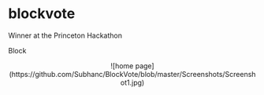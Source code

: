 # blockvote
Winner at the Princeton Hackathon


Block




<center>![home page](https://github.com/Subhanc/BlockVote/blob/master/Screenshots/Screenshot1.jpg)</center>
